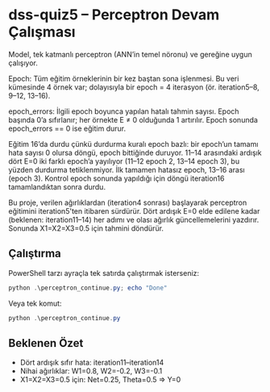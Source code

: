 # dss-quiz5 – Perceptron Devam Çalışması

Model, tek katmanlı perceptron (ANN’in temel nöronu) ve gereğine uygun çalışıyor.

Epoch: Tüm eğitim örneklerinin bir kez baştan sona işlenmesi. 
Bu veri kümesinde 4 örnek var; 
dolayısıyla bir epoch = 4 iterasyon (ör. iteration5–8, 9–12, 13–16).

epoch_errors: İlgili epoch boyunca yapılan hatalı tahmin sayısı. 
Epoch başında 0’a sıfırlanır; her örnekte E ≠ 0 olduğunda 1 artırılır. 
Epoch sonunda epoch_errors == 0 ise eğitim durur.

Eğitim 16’da durdu çünkü durdurma kuralı epoch bazlı: 
bir epoch’un tamamı hata sayısı 0 olursa döngü, epoch bittiğinde duruyor. 
11–14 arasındaki ardışık dört E=0 iki farklı epoch’a yayılıyor (11–12 epoch 2, 13–14 epoch 3), 
bu yüzden durdurma tetiklenmiyor. 
İlk tamamen hatasız epoch, 13–16 arası (epoch 3). 
Kontrol epoch sonunda yapıldığı için döngü iteration16 tamamlandıktan sonra durdu.

Bu proje, verilen ağırlıklardan (iteration4 sonrası) başlayarak perceptron eğitimini iteration5'ten itibaren sürdürür. Dört ardışık E=0 elde edilene kadar (beklenen: iteration11–14) her adımı ve olası ağırlık güncellemelerini yazdırır. Sonunda X1=X2=X3=0.5 için tahmini döndürür.

## Çalıştırma
PowerShell tarzı ayraçla tek satırda çalıştırmak isterseniz:

```powershell
python .\perceptron_continue.py; echo "Done"
```

Veya tek komut:

```powershell
python .\perceptron_continue.py
```

## Beklenen Özet
- Dört ardışık sıfır hata: iteration11–iteration14
- Nihai ağırlıklar: W1=0.8, W2=-0.2, W3=-0.1
- X1=X2=X3=0.5 için: Net=0.25, Theta=0.5 => Y=0

